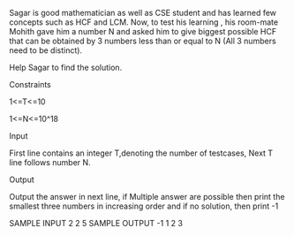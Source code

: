 Sagar is good mathematician as well as CSE student and has learned few concepts such as HCF and LCM. Now, to test his learning , his room-mate Mohith gave him a number N and asked him to give biggest possible HCF that can be obtained by 3 numbers less than or equal to N (All 3 numbers need to be distinct).

Help Sagar to find the solution.

Constraints

1<=T<=10

1<=N<=10^18

Input

First line contains an integer T,denoting the number of testcases, Next T line follows number N.

Output

Output the answer in next line, if Multiple answer are possible then print the smallest three numbers in increasing order and if no solution, then print -1

SAMPLE INPUT 
2
2
5
SAMPLE OUTPUT 
-1
1 2 3